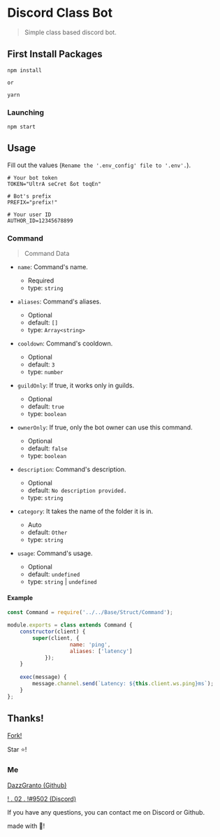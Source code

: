 # Discord Class Bot
> Simple class based discord bot.

## First Install Packages
```
npm install

or

yarn
```

### Launching

```
npm start
```

## Usage

Fill out the values (`Rename the '.env_config' file to '.env'.`).

```
# Your bot token
TOKEN="UltrA seCret ßot toqEn"

# Bot's prefix
PREFIX="prefix!"

# Your user ID
AUTHOR_ID=12345678899
```

### Command

> Command Data

* `name`: Command's name.
    * Required
    * type: `string`

* `aliases`: Command's aliases.
    * Optional
    * default: `[]`
    * type: `Array<string>`

* `cooldown`: Command's cooldown.
    * Optional
    * default: `3`
    * type: `number`

* `guildOnly`: If true, it works only in guilds.
    * Optional
    * default: `true`
    * type: `boolean`

* `ownerOnly`: If true, only the bot owner can use this command.
    * Optional
    * default: `false`
    * type: `boolean`

* `description`: Command's description.
    * Optional
    * default: `No description provided.`
    * type: `string`

* `category`: It takes the name of the folder it is in.
    * Auto
    * default: `Other`
    * type: `string`

* `usage`: Command's usage.
    * Optional
    * default: `undefined`
    * type: `string` | `undefined`

#### Example

```js
const Command = require('../../Base/Struct/Command');

module.exports = class extends Command {
	constructor(client) {
		super(client, {
            		name: 'ping',
            		aliases: ['latency']
        	});
	}
    
	exec(message) {
		message.channel.send(`Latency: ${this.client.ws.ping}ms`);
	}
};
```

## Thanks!

[Fork!](https://github.com/DazzGranto/basic-discord-bot/fork)

Star ⭐!

### Me

[DazzGranto (Github)](https://github.com/DazzGranto)

[! . 02 . !#9502 (Discord)](http://discord.com/users/441977034843881473)

If you have any questions, you can contact me on Discord or Github.

made with 💙!
